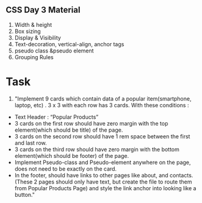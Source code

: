 ## CSS Day 3 Material

1. Width & height
2. Box sizing
3. Display & Visibility
4. Text-decoration, vertical-align, anchor tags
5. pseudo class &pseudo element
6. Grouping Rules

# Task

1. "Implement 9 cards which contain data of a popular item(smartphone, laptop, etc) . 3 x 3 with each row has 3 cards. With these conditions : 
- Text Header : “Popular Products”
- 3 cards on the first row should have zero margin with the top element(which should be title) of the page.
- 3 cards on the second row should have 1 rem space between the first and last row.
- 3 cards on the third row should have zero margin with the bottom element(which should be footer) of the page.
- Implement Pseudo-class and Pseudo-element anywhere on the page, does not need to be exactly on the card.
- In the footer, should have links to other pages like about, and contacts.(These 2 pages should only have text, but create the file to route them from Popular Products Page) and style the link anchor into looking like a button."